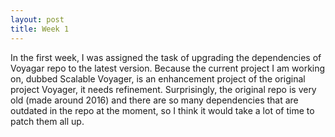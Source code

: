 ```yaml
---
layout: post
title: Week 1
---
```


In the first week, I was assigned the task of upgrading the dependencies of Voyagar repo to the latest version.  Because the current project I am working on, dubbed Scalable Voyager, is an enhancement project of the original project Voyager, it needs refinement.  Surprisingly, the original repo is very old (made around 2016) and there are so many dependencies that are outdated in the repo at the moment, so I think it would take a lot of time to patch them all up.
